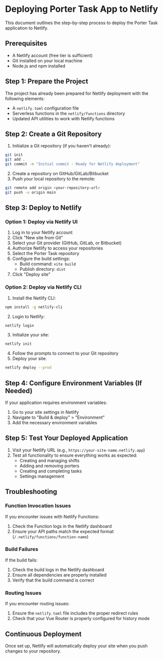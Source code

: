 # Deploying Porter Task App to Netlify

This document outlines the step-by-step process to deploy the Porter Task application to Netlify.

## Prerequisites

- A Netlify account (free tier is sufficient)
- Git installed on your local machine
- Node.js and npm installed

## Step 1: Prepare the Project

The project has already been prepared for Netlify deployment with the following elements:

- A `netlify.toml` configuration file
- Serverless functions in the `netlify/functions` directory
- Updated API utilities to work with Netlify functions

## Step 2: Create a Git Repository

1. Initialize a Git repository (if you haven't already):

```bash
git init
git add .
git commit -m "Initial commit - Ready for Netlify deployment"
```

2. Create a repository on GitHub/GitLab/Bitbucket
3. Push your local repository to the remote:

```bash
git remote add origin <your-repository-url>
git push -u origin main
```

## Step 3: Deploy to Netlify

### Option 1: Deploy via Netlify UI

1. Log in to your Netlify account
2. Click "New site from Git"
3. Select your Git provider (GitHub, GitLab, or Bitbucket)
4. Authorize Netlify to access your repositories
5. Select the Porter Task repository
6. Configure the build settings:
   - Build command: `vite build`
   - Publish directory: `dist`
7. Click "Deploy site"

### Option 2: Deploy via Netlify CLI

1. Install the Netlify CLI:

```bash
npm install -g netlify-cli
```

2. Login to Netlify:

```bash
netlify login
```

3. Initialize your site:

```bash
netlify init
```

4. Follow the prompts to connect to your Git repository
5. Deploy your site:

```bash
netlify deploy --prod
```

## Step 4: Configure Environment Variables (If Needed)

If your application requires environment variables:

1. Go to your site settings in Netlify
2. Navigate to "Build & deploy" > "Environment"
3. Add the necessary environment variables

## Step 5: Test Your Deployed Application

1. Visit your Netlify URL (e.g., `https://your-site-name.netlify.app`)
2. Test all functionality to ensure everything works as expected:
   - Creating and managing shifts
   - Adding and removing porters
   - Creating and completing tasks
   - Settings management

## Troubleshooting

### Function Invocation Issues

If you encounter issues with Netlify Functions:

1. Check the Function logs in the Netlify dashboard
2. Ensure your API paths match the expected format (`/.netlify/functions/function-name`)

### Build Failures

If the build fails:

1. Check the build logs in the Netlify dashboard
2. Ensure all dependencies are properly installed
3. Verify that the build command is correct

### Routing Issues

If you encounter routing issues:

1. Ensure the `netlify.toml` file includes the proper redirect rules
2. Check that your Vue Router is properly configured for history mode

## Continuous Deployment

Once set up, Netlify will automatically deploy your site when you push changes to your repository.
